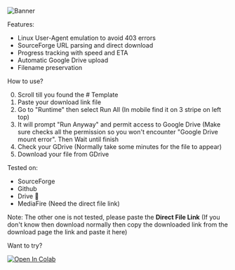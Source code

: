 ![Banner](https://github.com/user-attachments/assets/98670ceb-c51e-47ee-a8bf-82e77dc67085)

Features:
- Linux User-Agent emulation to avoid 403 errors
- SourceForge URL parsing and direct download
- Progress tracking with speed and ETA
- Automatic Google Drive upload
- Filename preservation

How to use?

0. Scroll till you found the # Template
1. Paste your download link file
2. Go to "Runtime" then select Run All (In mobile find it on 3 stripe on left top)
3. It will prompt "Run Anyway" and permit access to Google Drive (Make sure checks all the permission so you won't encounter "Google Drive mount error". Then Wait until finish
4. Check your GDrive (Normally take some minutes for the file to appear)
5. Download your file from GDrive

Tested on:
- SourceForge
- Github
- Drive 🗿
- MediaFire (Need the direct file link)

Note: The other one is not tested, please paste the **Direct File Link** (If you don't know then download normally then copy the downloaded link from the download page the link and paste it here)

Want to try? <br />

[![Open In Colab](https://colab.research.google.com/assets/colab-badge.svg)](https://colab.research.google.com/github/LoggingNewMemory/KanagawaMirrorBot/blob/main/bot.ipynb)
